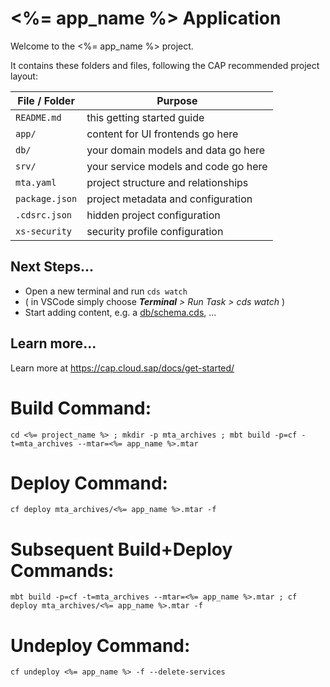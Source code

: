 # <%= app_name %> Application

Welcome to the <%= app_name %> project.

It contains these folders and files, following the CAP recommended project layout:

File / Folder | Purpose
---------|----------
`README.md` | this getting started guide
`app/` | content for UI frontends go here
`db/` | your domain models and data go here
`srv/` | your service models and code go here
`mta.yaml` | project structure and relationships
`package.json` | project metadata and configuration
`.cdsrc.json` | hidden project configuration
`xs-security` | security profile configuration


## Next Steps...

- Open a new terminal and run  `cds watch`
- ( in VSCode simply choose _**Terminal** > Run Task > cds watch_ )
- Start adding content, e.g. a [db/schema.cds](db/schema.cds), ...


## Learn more...

Learn more at https://cap.cloud.sap/docs/get-started/

# Build Command:
```
cd <%= project_name %> ; mkdir -p mta_archives ; mbt build -p=cf -t=mta_archives --mtar=<%= app_name %>.mtar
```

# Deploy Command:
```
cf deploy mta_archives/<%= app_name %>.mtar -f
```

# Subsequent Build+Deploy Commands:
```
mbt build -p=cf -t=mta_archives --mtar=<%= app_name %>.mtar ; cf deploy mta_archives/<%= app_name %>.mtar -f
```

# Undeploy Command:
```
cf undeploy <%= app_name %> -f --delete-services
```
